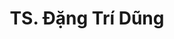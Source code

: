 ---
title: "TS. Đặng Trí Dũng"
draft: false

# page title background image
bg_image: "images/backgrounds/page-title.jpg"
# meta description
description : ""
# teacher portrait
image: "images/team/dr-tri-dung-dang.jpg"
# course
course: "Giảng viên Viện Công nghệ Thông minh và Tương tác </br> Đại học Kinh tế TP. Hồ Chí Minh"

# biography
bio: ""
# type
type: "teacher"

weight: 12
---